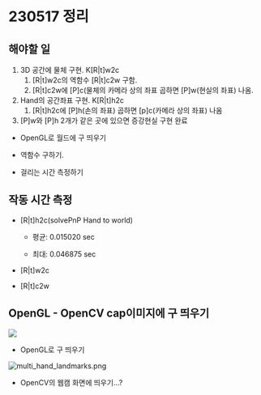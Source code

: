 # 230517 정리

## 해야할 일

1. 3D 공간에 물체 구현. K[R|t]w2c  
   1. [R|t]w2c의 역함수 [R|t]c2w 구함.  
   2. [R|t]c2w에 [P]c(물체의 카메라 상의 좌표 곱하면 [P]w(현실의 좌표) 나옴.  
2. Hand의 공간좌표 구현. K[R|t]h2c  
   1. [R|t]h2c에 [P]h(손의 좌표) 곱하면 [p]c(카메라 상의 좌표) 나옴  
3. [P]w와 [P]h 2개가 같은 곳에 있으면 증강현실 구현 완료 
- OpenGL로 월드에 구 띄우기

- 역함수 구하기.

- 걸리는 시간 측정하기




## 작동 시간 측정

- [R|t]h2c(solvePnP Hand to world)
  
  - 평균: 0.015020 sec  
  
  - 최대: 0.046875 sec

- [R|t]w2c

- [R|t]c2w

## OpenGL - OpenCV cap이미지에 구 띄우기

![](C:\Users\sh22h\AppData\Roaming\marktext\images\2023-05-17-15-31-07-image.png)

- OpenGL로 구 띄우기



![multi_hand_landmarks.png](C:\Users\sh22h\OneDrive%20-%20gnu.ac.kr\문서\%23대학원\seminar\sh22h\2023-04-26\multi_hand_landmarks.png)

- OpenCV의 웹캠 화면에 띄우기...?
